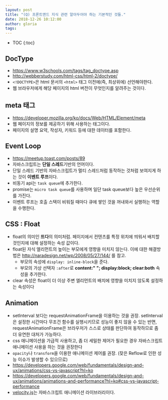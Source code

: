 ```yaml
---
layout: post
title: "(Q) 프론트앤드 지식 관련 알아두어야 하는 기본적인 것들."
date: 2018-12-26 10:12:00
author: gloria
tags:
---
```


* TOC
{:toc}


## DocType
- https://www.w3schools.com/tags/tag_doctype.asp
- http://webberstudy.com/html-css/html-2/doctype/
- `<!DOCTYPE>`은 html 문서의 `<html>` 태그 이전에(즉, 최상위에) 선언해야한다. 
- 웹 브라우저에게 해당 페이지의 html 버전이 무엇인지를 알려주는 것이다.

## meta 태그
- https://developer.mozilla.org/ko/docs/Web/HTML/Element/meta
- 웹 페이지의 정보를 제공하기 위해 사용하는 태그이다.
- 페이지의 설명 요약, 작성자, 키워드 등에 대한 데이터를 포함한다.


## Event Loop
- https://meetup.toast.com/posts/89
- 자바스크립트는 **단일 스레드**기반의 언어이다.
- 단일 스레드 기반의 자바스크립트가 멀티 스레드처럼 동작하는 것처럼 보여지게 하는 것이 **이벤트 루프**이다.
- 비동기 api는 `task queue`에 추가한다.
- promise는 `micro task queue`를 사용하며 일단 task queue보다 높은 우선순위를 가진다.
- 이벤트 루프는 호출 스택이 비워질 때마다 큐에 쌓인 것을 꺼내와서 실행하는 역할을 수행한다.


## CSS : Float
- float의 의미인 **뜨다**의 의미처럼. 페이지에서 컨텐츠를 특정 위치에 띄워서 배치할 것인지에 대해 설정하는 속성 값이다.
- float된 자식 엘리먼트의 높이는 부모에게 영향을 미치지 않는다. 이에 대한 해결방법은  http://naradesign.net/wp/2008/05/27/144/ 를 참고.
	- 부모의 속성에 `display: inline-block`을 준다.
	- 부모의 가상 선택자 `:after`로 **content:" "; display:block; clear:both** 속성을 추가한다.
- clear 속성은 float이 더 이상 주변 엘리먼트의 배치에 영향을 미치지 않도록 설정하는 속성이다

## Animation
- setInterval 보다는 requestAnimationFrame을 이용하는 것을 권장. setInterval은 설정한 시간마다 무조건  함수를 실행시키므로 성능이 좋지 않을 수 있는 반면, requestAnimationFrame은 브라우저가 스스로 상태를 판단하여 동작하므로 좀 더 유연한 대처가 가능하다.
- css 애니메이션을 가급적 사용하고, 좀 더 세밀한 제어가 필요한 경우 자바스크립트 애니메이션 사용을 하는 것을 권장한다
- `opacity`나 `transform`을 이용한 애니메이션 제어를 권장. (잦은 Reflow로 인한 성능 이슈가 발생할 수 있으므로)
- https://developers.google.com/web/fundamentals/design-and-ux/animations/css-vs-javascript?hl=ko
- https://developers.google.com/web/fundamentals/design-and-ux/animations/animations-and-performance?hl=ko#css-vs-javascript-performance
- [velocity.js](http://velocityjs.org)는 자바스크립트 애니메이션 라이브러리이다. 